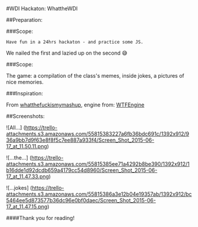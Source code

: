 #WDI Hackaton:  WhattheWDI

##Preparation:

###Scope:

    Have fun in a 24hrs hackaton - and practice some JS. 
  We nailed the first and lazied up on the second :sweat_smile:
  
###Scope:

The game: a compilation of the class's memes, inside jokes, a pictures of nice memories. 

###Inspiration:

From [whatthefuckismymashup](http://whatthefuckismymashup.com/ "whatthefuckismymashup"), engine from: [WTFEngine](https://github.com/soulwire/WTFEngine "WTFEngine")

##Screenshots:

![All...]
(https://trello-attachments.s3.amazonaws.com/55815383227a6fb36bdc691c/1392x912/936a9bb7d9f63e8f8f5c7ee887a933f4/Screen_Shot_2015-06-17_at_11.50.11.png)

![...the...]
(https://trello-attachments.s3.amazonaws.com/55815385ee71a4292b8be390/1392x912/1b16dde1d92dcdb659a4179cc54d8960/Screen_Shot_2015-06-17_at_11.47.33.png)

![...jokes]
(https://trello-attachments.s3.amazonaws.com/55815386a3e12b04e19357ab/1392x912/bc5464ee5d873577b36dc96e0bf0daec/Screen_Shot_2015-06-17_at_11.47.15.png)

####Thank you for reading!

